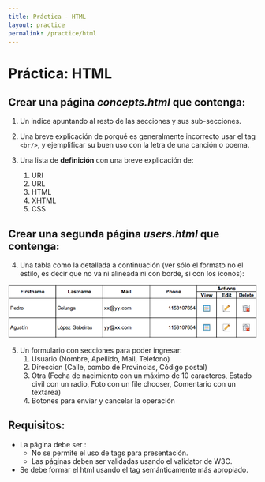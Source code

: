 ```yaml
---
title: Práctica - HTML
layout: practice
permalink: /practice/html
---
```


# Práctica: HTML

## Crear una página *concepts.html* que contenga:
1. Un indice apuntando al resto de las secciones y sus sub-secciones.

2. Una breve explicación de porqué es generalmente incorrecto usar el tag `<br/>`, y ejemplificar su buen uso con la letra de una canción o poema.

3. Una lista de **definición** con una breve explicación de:
   1. URI
   2. URL
   3. HTML
   4. XHTML
   5. CSS

## Crear una segunda página *users.html* que contenga:

4. Una tabla como la detallada a continuación (ver sólo el formato no el estilo, es decir que no va ni alineada ni con borde, si con los íconos):

 ![](../3-html/users.png)

5. Un formulario con secciones para poder ingresar:
   1. Usuario (Nombre, Apellido, Mail, Telefono)
   2. Direccion (Calle, combo de Provincias, Código postal)
   3. Otra (Fecha de nacimiento con un máximo de 10 caracteres, Estado civil con un radio, Foto con un file chooser, Comentario con un textarea)
   4. Botones para enviar y cancelar la operación

## Requisitos:
- La página debe ser <!DOCTYPE html>:
  - No se permite el uso de tags para presentación.
  - Las páginas deben ser validadas usando el validator de W3C.
- Se debe formar el html usando el tag semánticamente más apropiado.

